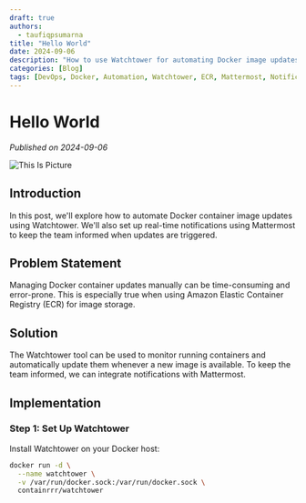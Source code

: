 ```yaml
---
draft: true
authors: 
  - taufiqpsumarna
title: "Hello World"
date: 2024-09-06
description: "How to use Watchtower for automating Docker image updates with notifications in Mattermost."
categories: [Blog]
tags: [DevOps, Docker, Automation, Watchtower, ECR, Mattermost, Notifications]
---
```


# Hello World

*Published on 2024-09-06*

![This Is Picture](/blog/assets/images/hello_world.jpg)

## Introduction

In this post, we'll explore how to automate Docker container image updates using Watchtower. We'll also set up real-time notifications using Mattermost to keep the team informed when updates are triggered.

## Problem Statement

Managing Docker container updates manually can be time-consuming and error-prone. This is especially true when using Amazon Elastic Container Registry (ECR) for image storage.

## Solution

The Watchtower tool can be used to monitor running containers and automatically update them whenever a new image is available. To keep the team informed, we can integrate notifications with Mattermost.

## Implementation

### Step 1: Set Up Watchtower

Install Watchtower on your Docker host:

``` bash
docker run -d \
  --name watchtower \
  -v /var/run/docker.sock:/var/run/docker.sock \
  containrrr/watchtower
```